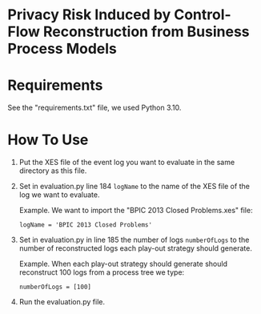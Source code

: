 # Privacy Risk Induced by Control-Flow Reconstruction from Business Process Models

# Requirements
See the "requirements.txt" file, we used Python 3.10.
# How To Use
1. Put the XES file of the event log you want to evaluate in the same directory as this file. 

2. Set in evaluation.py line 184 `logName` to the name of the XES file of the log we want to evaluate.

    Example. We want to import the "BPIC 2013 Closed Problems.xes" file:

   `logName = 'BPIC 2013 Closed Problems'` 

3. Set in evaluation.py in line 185 the number of logs `numberOfLogs` to the number of reconstructed logs each play-out strategy should generate.

    Example. When each play-out strategy should generate should reconstruct 100 logs from a process tree we type:

   `numberOfLogs = [100]` 

4. Run the evaluation.py file.


